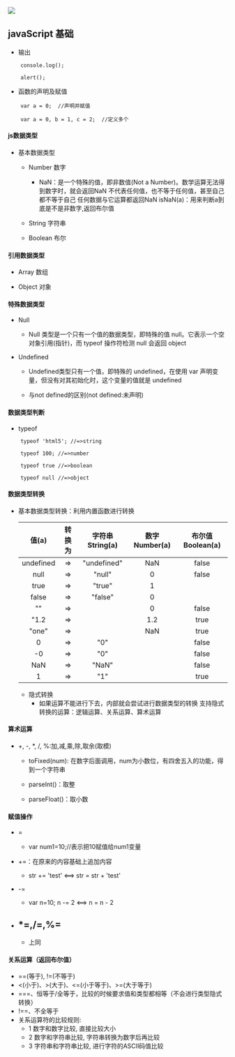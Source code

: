 ![](https://timgsa.baidu.com/timg?image&quality=80&size=b9999_10000&sec=1533271326897&di=8701f06e3e10ab98a71d24c8a343d290&imgtype=0&src=http%3A%2F%2Fwww.inspinovation.cn%2Fimages%2Fupload%2F20170113%2F1484321980726299.jpg)

## javaScript 基础

- 输出

```
    console.log();

    alert();
```

- 函数的声明及赋值

```
    var a = 0;  //声明并赋值

    var a = 0, b = 1, c = 2;  //定义多个

```
 
#### js数据类型

- 基本数据类型
   - Number  数字
        + NaN：是一个特殊的值，即非数值(Not a Number)。数学运算无法得到数字时，就会返回NaN
            不代表任何值，也不等于任何值，甚至自己都不等于自己
            任何数据与它运算都返回NaN
            isNaN(a)：用来判断a到底是不是非数字,返回布尔值

    - String  字符串

    - Boolean   布尔

#### 引用数据类型

- Array  数组

- Object  对象


#### 特殊数据类型

- Null
    + Null 类型是一个只有一个值的数据类型，即特殊的值 null。它表示一个空对象引用(指针)，而 typeof 操作符检测 null 会返回 object

- Undefined 
    + Undefined类型只有一个值，即特殊的 undefined，在使用 var 声明变量，但没有对其初始化时，这个变量的值就是 undefined

    + 与not defined的区别(not defined:未声明)


#### 数据类型判断

- typeof

```
    typeof 'html5'; //=>string

    typeof 100; //=>number

    typeof true //=>boolean

    typeof null //=>object
```

#### 数据类型转换

- 基本数据类型转换：利用内置函数进行转换

    |    值(a)    | 转换为   | 字符串String(a) | 数字Number(a) | 布尔值Boolean(a) |
    | :--------:  | :-----: |     :----:      |   :------:   |    :------:      |
    | undefined   |   =>    |   "undefined"   |      NaN     |       false      |
    | null        |   =>    |   "null"        |      0       |      false       |
    | true        |    =>   |     "true"      |       1      |                  |
    | false       |    =>   |     "false"     |       0      |                  |
    | ""          |    =>   |                 |       0      |    false         |
    | "1.2        |    =>   |                 |       1.2    |       true       |
    | "one"       |    =>   |                 |     NaN      |        true      |
    | 0           |    =>   |     "0"         |              |        false     |
    | -0          |    =>   |     "0"         |              |   false          |
    | NaN         |    =>   |     "NaN"       |              |   false          |
    |  1          |    =>   |      "1"        |              |    true          |

    + 隐式转换
        + 如果运算不能进行下去，内部就会尝试进行数据类型的转换
支持隐式转换的运算：逻辑运算、关系运算、算术运算

#### 算术运算

- +, -, *, /, %:加,减,乘,除,取余(取模)

    - toFixed(num): 在数字后面调用，num为小数位，有四舍五入的功能，得到一个字符串

    - parseInt()：取整

    - parseFloat()：取小数


#### 赋值操作

- =
    - var num1=10;//表示把10赋值给num1变量

- +=：在原来的内容基础上追加内容
    - str += 'test' <==> str = str + 'test'

- -=
    - var n=10; n -= 2 <==> n = n - 2

- *=,/=,%=
    - 
    - 上同


#### 关系运算（返回布尔值）
- ==(等于), !=(不等于)
- <(小于)、>(大于)、<=(小于等于)、>=(大于等于)
- ===、恒等于/全等于，比较的时候要求值和类型都相等（不会进行类型隐式转换）
- !==、不全等于
- 关系运算符的比较规则: 
    - 1 数字和数字比较, 直接比较大小
    - 2 数字和字符串比较, 字符串转换为数字后再比较
    - 3 字符串和字符串比较, 进行字符的ASCII码值比较
